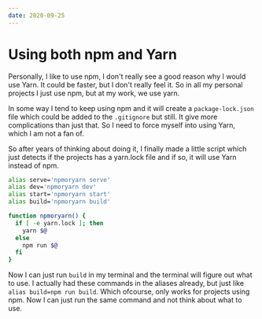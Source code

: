 ```yaml
---
date: 2020-09-25
---
```


# Using both npm and Yarn

Personally, I like to use npm, I don't really see a good reason why I would use Yarn. It could be faster, but I don't really feel it. So in all my personal projects I just use npm, but at my work, we use yarn. 

In some way I tend to keep using npm and it will create a `package-lock.json` file which could be added to the `.gitignore` but still. It give more complications than just that. So I need to force myself into using Yarn, which I am not a fan of.

So after years of thinking about doing it, I finally made a little script which just detects if the projects has a yarn.lock file and if so, it will use Yarn instead of npm.

```bash
alias serve='npmoryarn serve'
alias dev='npmoryarn dev'
alias start='npmoryarn start'
alias build='npmoryarn build'

function npmoryarn() {
  if [ -e yarn.lock ]; then
    yarn $@
  else
    npm run $@
  fi
}
```

Now I can just run `build` in my terminal and the terminal will figure out what to use. I actually had these commands in the aliases already, but just like `alias build=npm run build`. Which ofcourse, only works for projects using npm. Now I can just run the same command and not think about what to use.

